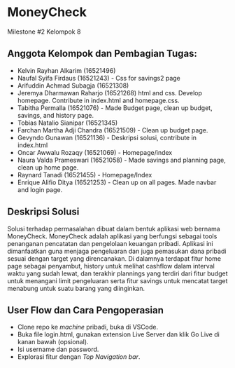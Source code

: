 # MoneyCheck
Milestone #2 Kelompok 8

## Anggota Kelompok dan Pembagian Tugas:
- Kelvin Rayhan Alkarim (16521496)
- Naufal Syifa Firdaus (16521243) - Css for savings2 page
- Arifuddin Achmad Subagja (16521308)
- Jeremya Dharmawan Raharjo (16521268) html and css. Develop homepage. Contribute in index.html and homepage.css.
- Tabitha Permalla (16521076) - Made Budget page, clean up budget, savings, and history page.
- Tobias Natalio Sianipar (16521345)
- Farchan Martha Adji Chandra (16521509) - Clean up budget page.
- Gevyndo Gunawan (16521136) - Deskripsi solusi, contribute in index.html
- Oncar Awwalu Rozaqy (16521069) - Homepage/index
- Naura Valda Prameswari (16521058) - Made savings and planning page, clean up home page.
- Raynard Tanadi (16521455) - Homepage/Index
- Enrique Alifio Ditya (16521253) - Clean up on all pages. Made navbar and login page.

## Deskripsi Solusi
Solusi terhadap permasalahan dibuat dalam bentuk aplikasi web bernama MoneyCheck. MoneyCheck adalah aplikasi yang berfungsi sebagai tools penanganan pencatatan dan pengelolaan keuangan pribadi. Aplikasi ini dimanfaatkan guna menjaga pengeluaran dan juga pemasukan dana pribadi sesuai dengan target yang direncanakan. Di dalamnya terdapat fitur home page sebagai penyambut, history untuk melihat cashflow dalam interval waktu yang sudah lewat, dan terakhir plannings yang terdiri dari fitur budget untuk menangani limit pengeluaran serta fitur savings untuk mencatat target menabung untuk suatu barang yang diinginkan.

## User Flow dan Cara Pengoperasian
- Clone repo ke *machine* pribadi, buka di VSCode.
- Buka file login.html, gunakan extension Live Server dan klik Go Live di kanan bawah (opsional).
- Isi username dan password.
- Explorasi fitur dengan *Top Navigation bar*.
